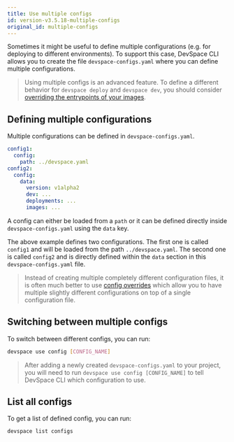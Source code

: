 ```yaml
---
title: Use multiple configs
id: version-v3.5.18-multiple-configs
original_id: multiple-configs
---
```


Sometimes it might be useful to define multiple configurations (e.g. for deploying to different environments). To support this case, DevSpace CLI allows you to create the file `devspace-configs.yaml` where you can define multiple configurations.

> Using multiple configs is an advanced feature. To define a different behavior for `devspace deploy` and `devspace dev`, you should consider [overriding the entrypoints of your images](../development/overrides#configuring-entrypoint-overrides).

## Defining multiple configurations
Multiple configurations can be defined in `devspace-configs.yaml`.
```yaml
config1:
  config:
    path: ../devspace.yaml
config2:
  config:
    data:
      version: v1alpha2
      dev: ...
      deployments: ...
      images: ...
```
A config can either be loaded from a `path` or it can be defined directly inside `devspace-configs.yaml` using the `data` key.

The above example defines two configurations. The first one is called `config1` and will be loaded from the path `../devspace.yaml`. The second one is called `config2` and is directly defined within the `data` section in this `devspace-configs.yaml` file.

> Instead of creating multiple completely different configuration files, it is often much better to use [config overrides](../configuration/overrides) which allow you to have multiple slightly different configurations on top of a single configuration file.

## Switching between multiple configs
To switch between different configs, you can run:
```bash
devspace use config [CONFIG_NAME]
```

> After adding a newly created `devspace-configs.yaml` to your project, you will need to run `devspace use config [CONFIG_NAME]` to tell DevSpace CLI which configuration to use.

## List all configs
To get a list of defined config, you can run:
```bash
devspace list configs
```
